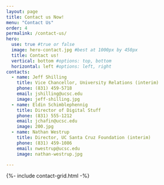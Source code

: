 ```yaml
---
layout: page
title: Contact us Now!
menu: "Contact Us"
order: 4
permalink: /contact-us/
hero:
  use: true #true or false
  image: hero-contact.jpg #best at 1000px by 450px
  title: Contact us!
  vertical: bottom #options: top, bottom
  horizontal: left #options: left, right
contacts:
  - name: Jeff Shilling
    title: Vice Chancellor, University Relations (interim)
    phone: (831) 459-5718
    email: jshilling@ucsc.edu
    image: jeff-shilling.jpg
  - name: Eldin Schimblephennig
    title: Director of Digital Stuff
    phone: (831) 555-1212
    email: jchafin@ucsc.edu
    image: 200.jpg
  - name: Nathan Westrup
    title: Director, UC Santa Cruz Foundation (interim)
    phone: (831) 459-1086
    email: nwestrup@ucsc.edu
    image: nathan-westrup.jpg

---
```

{%- include contact-grid.html -%}
